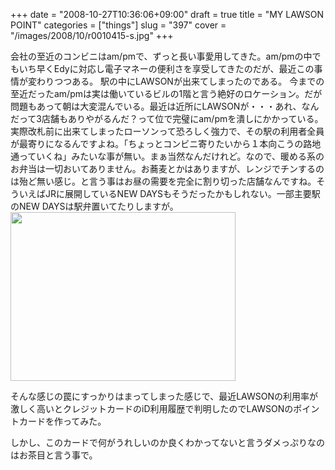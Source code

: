 +++
date = "2008-10-27T10:36:06+09:00"
draft = true
title = "MY LAWSON POINT"
categories = ["things"]
slug = "397"
cover = "/images/2008/10/r0010415-s.jpg"
+++

会社の至近のコンビニはam/pmで、ずっと長い事愛用してきた。am/pmの中でもいち早くEdyに対応し電子マネーの便利さを享受してきたのだが、最近この事情が変わりつつある。
駅の中にLAWSONが出来てしまったのである。
今までの至近だったam/pmは実は働いているビルの1階と言う絶好のロケーション。だが問題もあって朝は大変混んでいる。最近は近所にLAWSONが・・・あれ、なんだって3店舗もありやがるんだ？って位で完璧にam/pmを潰しにかかっている。
実際改札前に出来てしまったローソンって恐ろしく強力で、その駅の利用者全員が最寄りになるんですよね。「ちょっとコンビニ寄りたいから１本向こうの路地通っていくね」みたいな事が無い。まぁ当然なんだけれど。なので、暖める系のお弁当は一切おいてありません。お蕎麦とかはありますが、レンジでチンするのは殆ど無い感じ。と言う事はお昼の需要を完全に割り切った店舗なんですね。そういえばJRに展開しているNEW DAYSもそうだったかもしれない。一部主要駅のNEW DAYSは駅弁置いてたりしますが。
<img src="/images/2008/10/r0010415-s.jpg" width="360" height="270" alt="" />

そんな感じの罠にすっかりはまってしまった感じで、最近LAWSONの利用率が激しく高いとクレジットカードのiD利用履歴で判明したのでLAWSONのポイントカードを作ってみた。

しかし、このカードで何がうれしいのか良くわかってないと言うダメっぷりなのはお茶目と言う事で。
